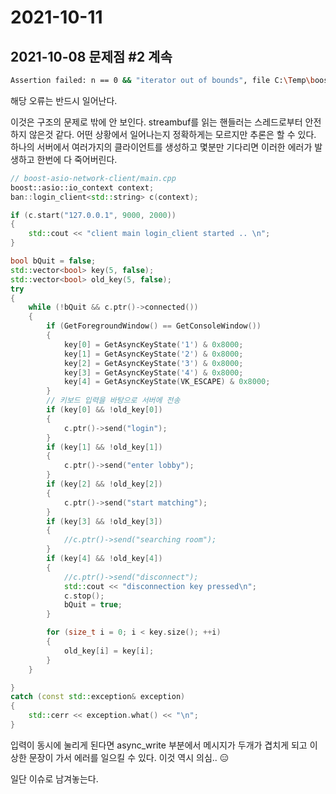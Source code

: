 # 2021-10-11

## 2021-10-08 문제점 #2 계속

```bash
Assertion failed: n == 0 && "iterator out of bounds", file C:\Temp\boost_1_77_0\boost_1_77_0\boost\asio\buffers_iterator.hpp, line 434
```

해당  오류는 반드시 일어난다.

이것은 구조의 문제로 밖에 안 보인다. streambuf를 읽는 핸들러는 스레드로부터 안전하지 않은것 같다. 어떤 상황에서 일어나는지 정확하게는 모르지만 추론은 할 수 있다. 하나의 서버에서 여러가지의 클라이언트를 생성하고 몇분만 기다리면 이러한 에러가 발생하고 한번에 다 죽어버린다. 

```C++
// boost-asio-network-client/main.cpp
boost::asio::io_context context;
ban::login_client<std::string> c(context);

if (c.start("127.0.0.1", 9000, 2000))
{
    std::cout << "client main login_client started .. \n";
}

bool bQuit = false;
std::vector<bool> key(5, false);
std::vector<bool> old_key(5, false);
try
{
    while (!bQuit && c.ptr()->connected())
    {
        if (GetForegroundWindow() == GetConsoleWindow())
        {
            key[0] = GetAsyncKeyState('1') & 0x8000;
            key[1] = GetAsyncKeyState('2') & 0x8000;
            key[2] = GetAsyncKeyState('3') & 0x8000;
            key[3] = GetAsyncKeyState('4') & 0x8000;
            key[4] = GetAsyncKeyState(VK_ESCAPE) & 0x8000;
        }
		// 키보드 입력을 바탕으로 서버에 전송
        if (key[0] && !old_key[0])
        {
            c.ptr()->send("login");
        }
        if (key[1] && !old_key[1])
        {
            c.ptr()->send("enter lobby");
        }
        if (key[2] && !old_key[2])
        {
            c.ptr()->send("start matching");
        }
        if (key[3] && !old_key[3])
        {
            //c.ptr()->send("searching room");
        }
        if (key[4] && !old_key[4])
        {
            //c.ptr()->send("disconnect");
            std::cout << "disconnection key pressed\n";
            c.stop();
            bQuit = true;
        }

        for (size_t i = 0; i < key.size(); ++i)
        {
            old_key[i] = key[i];
        }
    }

}
catch (const std::exception& exception)
{
    std::cerr << exception.what() << "\n";
}
```

입력이 동시에 눌리게 된다면 async_write 부분에서 메시지가 두개가 겹치게 되고 이상한 문장이 가서 에러를 일으킬 수 있다. 이것 역시 의심.. 😑

일단 이슈로 남겨놓는다.